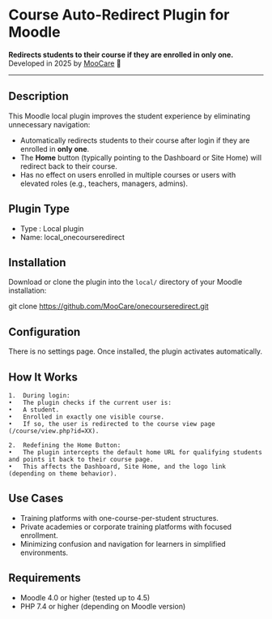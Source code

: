# Course Auto-Redirect Plugin for Moodle

**Redirects students to their course if they are enrolled in only one.**  
Developed in 2025 by [MooCare](https://www.moocare.fr) 🐄

---

## Description ##

This Moodle local plugin improves the student experience by eliminating unnecessary navigation:

- Automatically redirects students to their course after login if they are enrolled in **only one**.
- The **Home** button (typically pointing to the Dashboard or Site Home) will redirect back to their course.
- Has no effect on users enrolled in multiple courses or users with elevated roles (e.g., teachers, managers, admins).


## Plugin Type ##

- Type : Local plugin
- Name: local_onecourseredirect

## Installation ##

Download or clone the plugin into the `local/` directory of your Moodle installation:

git clone https://github.com/MooCare/onecourseredirect.git

## Configuration ##

There is no settings page. Once installed, the plugin activates automatically.

## How It Works ##
	1.	During login:
	•	The plugin checks if the current user is:
	•	A student.
	•	Enrolled in exactly one visible course.
	•	If so, the user is redirected to the course view page (/course/view.php?id=XX).

	2.	Redefining the Home Button:
	•	The plugin intercepts the default home URL for qualifying students and points it back to their course page.
	•	This affects the Dashboard, Site Home, and the logo link (depending on theme behavior).

## Use Cases ##
- Training platforms with one-course-per-student structures.
- Private academies or corporate training platforms with focused enrollment.
- Minimizing confusion and navigation for learners in simplified environments.

## Requirements ##
- Moodle 4.0 or higher (tested up to 4.5)
- PHP 7.4 or higher (depending on Moodle version)
